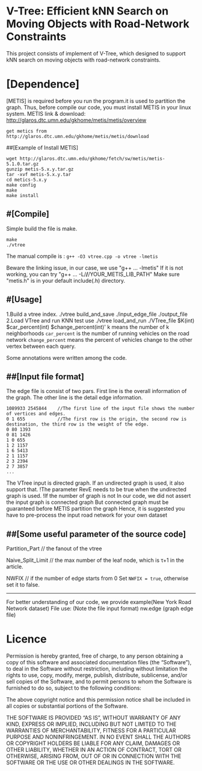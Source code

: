 # V-Tree: Efficient kNN Search on Moving Objects with Road-Network Constraints

This project consists of implement of V-Tree, which designed to support kNN search on moving objects with road-network constraints. 

# [Dependence]
[METIS] is required before you run the program.it is used to partition the graph.
Thus, before compile our code, you must install METIS in your linux system.
METIS link & download: http://glaros.dtc.umn.edu/gkhome/metis/metis/overview

    
    get metics from
    http://glaros.dtc.umn.edu/gkhome/metis/metis/download
    
    
##[Example of Install METIS]
 

    wget http://glaros.dtc.umn.edu/gkhome/fetch/sw/metis/metis-5.1.0.tar.gz
    gunzip metis-5.x.y.tar.gz
    tar -xvf metis-5.x.y.tar
    cd metics-5.x.y
    make config
    make
    make install
    

#[Compile]
--------------------------------------------
Simple build the file is make.

    
    make 
    ./vtree 
    
The manual compile is :
    ```
    g++ -O3 vtree.cpp -o vtree -lmetis
    ```

Beware the linking issue, in our case, we use "g++ ... -lmetis"
If it is not working, you can try "g++ ... -L/**/**/YOUR_METIS_LIB_PATH"
Make sure "metis.h" is in your default include(.h) directory.

#[Usage]
--------------------------------------------
1.Build a vtree index.
./vtree build_and_save ./input_edge_file ./output_file
2.Load VTree and run KNN test use 
./vtree load_and_run ./VTree_file $K(int) $car_percent(int) $change_percent(int)'
 k means the number of k neighborhoods 
 `car_percent` is the number of running vehicles on the road network
 `change_percent` means the percent of vehicles change to the other vertex between each query.

Some annotations were written among the code.


##[Input file format]
-------------------------------------------
The edge file is consist of two pars. First line is the overall information of the
 graph. The other line is the detail edge information.
    

    1089933 2545844    //The first line of the input file shows the number of vertices and edges.
    0 1 655            //The first row is the origin, the second row is destination, the third row is the weight of the edge.
    0 80 1393
    0 81 1426
    1 0 655
    1 2 1157
    1 6 5413
    2 1 1157
    2 3 2394
    2 7 3857
    ...
    
The VTree input is directed graph. If an undirected graph is used, it also support that. 
!The parameter RevE needs to be true when the undirected graph is used.
!If the number of graph is not 
In our code, we did not assert the input graph is connected graph
But connected graph must be guaranteed before METIS partition the graph
Hence, it is suggested you have to pre-process the input road network for your own dataset

##[Some useful parameter of the source code]
-----
Partition_Part       // the fanout of the vtree

Naive_Split_Limit    // the max number of the leaf node, which is τ+1 in the article.

NWFIX                // if the number of edge starts from 0 Set `NWFIX = true`, otherwise set it to false.

-----

For better understanding of our code, we provide example(New York Road Network dataset)
File use: (Note the file input format)
        nw.edge (graph edge file)


# Licence

Permission is hereby granted, free of charge, to any person obtaining a copy of this software and associated documentation files (the “Software”), to deal in the Software without restriction, including without limitation the rights to use, copy, modify, merge, publish, distribute, sublicense, and/or sell copies of the Software, and to permit persons to whom the Software is furnished to do so, subject to the following conditions:

The above copyright notice and this permission notice shall be included in all copies or substantial portions of the Software.

THE SOFTWARE IS PROVIDED “AS IS”, WITHOUT WARRANTY OF ANY KIND, EXPRESS OR IMPLIED, INCLUDING BUT NOT LIMITED TO THE WARRANTIES OF MERCHANTABILITY, FITNESS FOR A PARTICULAR PURPOSE AND NONINFRINGEMENT. IN NO EVENT SHALL THE AUTHORS OR COPYRIGHT HOLDERS BE LIABLE FOR ANY CLAIM, DAMAGES OR OTHER LIABILITY, WHETHER IN AN ACTION OF CONTRACT, TORT OR OTHERWISE, ARISING FROM, OUT OF OR IN CONNECTION WITH THE SOFTWARE OR THE USE OR OTHER DEALINGS IN THE SOFTWARE.

